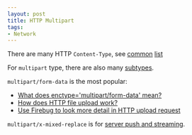 ```yaml
---
layout: post
title: HTTP Multipart
tags:
- Network
---
```


There are many HTTP `Content-Type`, see [common](https://stackoverflow.com/a/48704300/6445037) [list](http://www.iana.org/assignments/media-types/media-types.xhtml)

For `multipart` type, there are also many [subtypes](https://www.iana.org/assignments/media-types/media-types.xhtml#multipart).

`multipart/form-data` is the most popular:

- [What does enctype='multipart/form-data' mean?](https://stackoverflow.com/questions/4526273)
- [How does HTTP file upload work?](https://stackoverflow.com/questions/8659808)
- [Use Firebug to look more detail in HTTP upload request](http://www.cubicrace.com/2016/05/upload-files-https-using-java.html)

`multipart/x-mixed-replace` is for [server push and streaming](https://en.wikipedia.org/wiki/MIME#Mixed-Replace).
